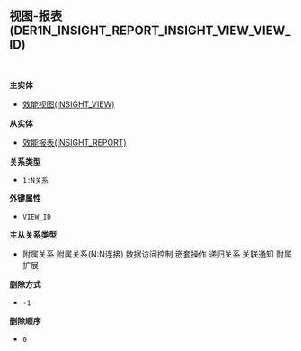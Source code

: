 ## 视图-报表(DER1N_INSIGHT_REPORT_INSIGHT_VIEW_VIEW_ID) <!-- {docsify-ignore-all} -->



<br>
<p class="panel-title"><b>主实体</b></p>

* [效能视图(INSIGHT_VIEW)](module/Insight/insight_view)

<p class="panel-title"><b>从实体</b></p>

* [效能报表(INSIGHT_REPORT)](module/Insight/insight_report)

<p class="panel-title"><b>关系类型</b></p>

* `1:N关系`

<p class="panel-title"><b>外键属性</b></p>

* `VIEW_ID`

<p class="panel-title"><b>主从关系类型</b></p>

* <i class="fa fa-check-square"/></i> 附属关系 <i class="fa fa-square"/></i> 附属关系(N:N连接) <i class="fa fa-check-square"/></i> 数据访问控制 <i class="fa fa-square"/></i> 嵌套操作 <i class="fa fa-square"/></i> 递归关系 <i class="fa fa-square"/></i> 关联通知 <i class="fa fa-square"/></i> 附属扩展

<p class="panel-title"><b>删除方式</b></p>

* `-1`

<p class="panel-title"><b>删除顺序</b></p>

* `0`
